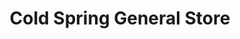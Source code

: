 ---
title: "Cold Spring General Store"
url: /cold-spring/cold-spring-general-store/
shop: Allgemein
---